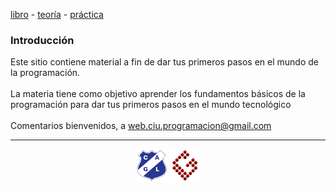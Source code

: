 [libro](libro.md)&nbsp;-&nbsp;[teoría](teoria.md)&nbsp;-&nbsp;[práctica](practica.md)

### Introducción
Este sitio contiene material a fin de dar tus primeros pasos en el mundo de la programación.
<br/>
<br/>
La materia tiene como objetivo aprender los fundamentos básicos de la programación para dar tus primeros pasos en el mundo tecnológico
<br/>
<br/>
Comentarios bienvenidos, a web.ciu.programacion@gmail.com
<br/>

<hr/>

<center><img src="imagenes/logo-lamadrid-1.png" />&nbsp;<img src="imagenes/logo-gobstones-1.png" /></center>
